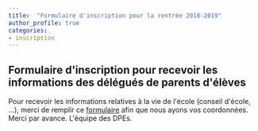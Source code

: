 ```yaml
---
title:  "Formulaire d'inscription pour la rentrée 2018-2019"
author_profile: true
categories:
- inscription
---
```


## Formulaire d'inscription pour recevoir les informations des délégués de parents d'élèves

Pour recevoir les informations relatives à la vie de l'école (conseil d'école, ...), merci de remplir ce <a href="https://docs.google.com/forms/d/e/1FAIpQLSdEtqzi7NwOxq_aL7bMFM0ZJ69gyRienPtSJTEEM6WzupwYNw/viewform">formulaire</a> afin que nous ayons vos coordonnées. Merci par avance. L'équipe des DPEs.
